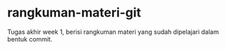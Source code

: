 # rangkuman-materi-git
Tugas akhir week 1, berisi rangkuman materi yang sudah dipelajari dalam bentuk commit.
